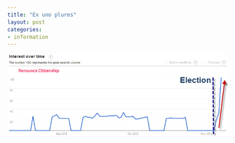 ```yaml
---
title: "Ex uno plures"
layout: post
categories:
- information
---
```


![Google searches on renouncing citizenship](/assets/img/2012/11/GoogleSearchRenounce.jpg)